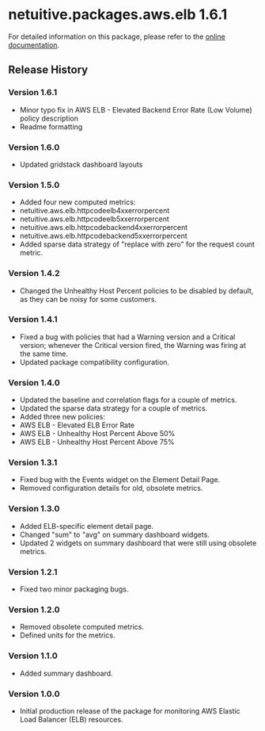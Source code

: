 # netuitive.packages.aws.elb 1.6.1

For detailed information on this package, please refer to the [online documentation](https://help.netuitive.com/Content/Integrations/aws.htm).

## Release History

### Version 1.6.1

* Minor typo fix in AWS ELB - Elevated Backend Error Rate (Low Volume) policy description
* Readme formatting

### Version 1.6.0

* Updated gridstack dashboard layouts

### Version 1.5.0

* Added four new computed metrics:
 * netuitive.aws.elb.httpcodeelb4xxerrorpercent
 * netuitive.aws.elb.httpcodeelb5xxerrorpercent
 * netuitive.aws.elb.httpcodebackend4xxerrorpercent
 * netuitive.aws.elb.httpcodebackend5xxerrorpercent
* Added sparse data strategy of "replace with zero" for the request count metric.

### Version 1.4.2

* Changed the Unhealthy Host Percent policies to be disabled by default, as they can be noisy for some customers.

### Version 1.4.1

* Fixed a bug with policies that had a Warning version and a Critical version; whenever the Critical version fired, the Warning was firing at the same time.
* Updated package compatibility configuration.

### Version 1.4.0

* Updated the baseline and correlation flags for a couple of metrics.
* Updated the sparse data strategy for a couple of metrics.
* Added three new policies:
 * AWS ELB - Elevated ELB Error Rate
 * AWS ELB - Unhealthy Host Percent Above 50%
 * AWS ELB - Unhealthy Host Percent Above 75%

### Version 1.3.1

* Fixed bug with the Events widget on the Element Detail Page.
* Removed configuration details for old, obsolete metrics.

### Version 1.3.0

* Added ELB-specific element detail page.
* Changed "sum" to "avg" on summary dashboard widgets.
* Updated 2 widgets on summary dashboard that were still using obsolete metrics.

### Version 1.2.1

* Fixed two minor packaging bugs.

### Version 1.2.0

* Removed obsolete computed metrics.
* Defined units for the metrics.

### Version 1.1.0

* Added summary dashboard.

### Version 1.0.0

* Initial production release of the package for monitoring AWS Elastic Load Balancer (ELB) resources.

